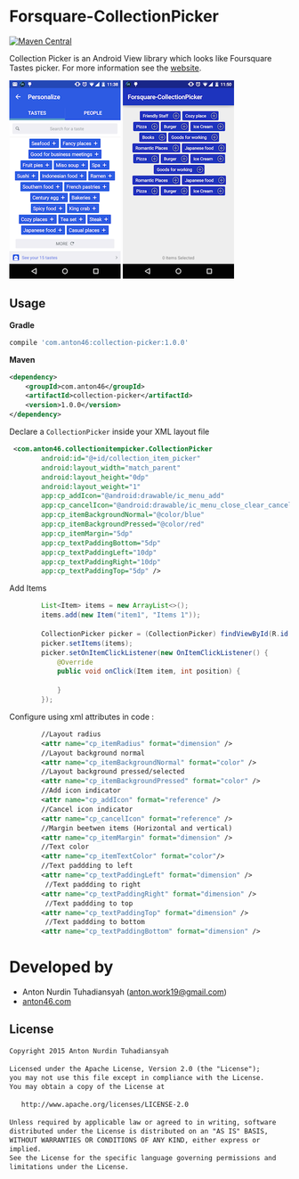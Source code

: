 # Forsquare-CollectionPicker
[![Maven Central](https://maven-badges.herokuapp.com/maven-central/com.anton46/CollectionPicker/badge.svg?style=flat)](https://maven-badges.herokuapp.com/maven-central/com.anton46/collection-picker/)


Collection Picker is an Android View library which looks like Foursquare Tastes picker. For more information see the [website](https://github.com/anton46/Forsquare-CollectionPicker).

![Example image](./image1.png)    ![Example image](./image2.png)



## Usage

**Gradle**
```gradle
compile 'com.anton46:collection-picker:1.0.0'
````
**Maven**
```xml
<dependency>
    <groupId>com.anton46</groupId>
    <artifactId>collection-picker</artifactId>
    <version>1.0.0</version>
</dependency>
````

Declare a `CollectionPicker` inside your XML layout file 

```xml
 <com.anton46.collectionitempicker.CollectionPicker
        android:id="@+id/collection_item_picker"
        android:layout_width="match_parent"
        android:layout_height="0dp"
        android:layout_weight="1"
        app:cp_addIcon="@android:drawable/ic_menu_add"
        app:cp_cancelIcon="@android:drawable/ic_menu_close_clear_cancel"
        app:cp_itemBackgroundNormal="@color/blue"
        app:cp_itemBackgroundPressed="@color/red"
        app:cp_itemMargin="5dp"
        app:cp_textPaddingBottom="5dp"
        app:cp_textPaddingLeft="10dp"
        app:cp_textPaddingRight="10dp"
        app:cp_textPaddingTop="5dp" />
```

Add Items
```java
        List<Item> items = new ArrayList<>();
        items.add(new Item("item1", "Items 1"));
        
        CollectionPicker picker = (CollectionPicker) findViewById(R.id.collection_item_picker);
        picker.setItems(items);
        picker.setOnItemClickListener(new OnItemClickListener() {
            @Override
            public void onClick(Item item, int position) {
            
            }
        });
```

Configure using xml attributes in code : 

```xml
        //Layout radius
        <attr name="cp_itemRadius" format="dimension" />
        //Layout background normal
        <attr name="cp_itemBackgroundNormal" format="color" />
        //Layout background pressed/selected
        <attr name="cp_itemBackgroundPressed" format="color" />
        //Add icon indicator
        <attr name="cp_addIcon" format="reference" />
        //Cancel icon indicator
        <attr name="cp_cancelIcon" format="reference" />
        //Margin beetwen items (Horizontal and vertical)
        <attr name="cp_itemMargin" format="dimension" />
        //Text color
        <attr name="cp_itemTextColor" format="color"/>
        //Text paddding to left
        <attr name="cp_textPaddingLeft" format="dimension" />
         //Text paddding to right 
        <attr name="cp_textPaddingRight" format="dimension" />
         //Text paddding to top 
        <attr name="cp_textPaddingTop" format="dimension" />
         //Text paddding to bottom  
        <attr name="cp_textPaddingBottom" format="dimension" />
```

Developed by
========================
* Anton Nurdin Tuhadiansyah (anton.work19@gmail.com)
* [anton46.com][1]

[1]: http://anton46.com

License
-----------

```
Copyright 2015 Anton Nurdin Tuhadiansyah

Licensed under the Apache License, Version 2.0 (the "License");
you may not use this file except in compliance with the License.
You may obtain a copy of the License at

   http://www.apache.org/licenses/LICENSE-2.0

Unless required by applicable law or agreed to in writing, software
distributed under the License is distributed on an "AS IS" BASIS,
WITHOUT WARRANTIES OR CONDITIONS OF ANY KIND, either express or implied.
See the License for the specific language governing permissions and
limitations under the License.
```


